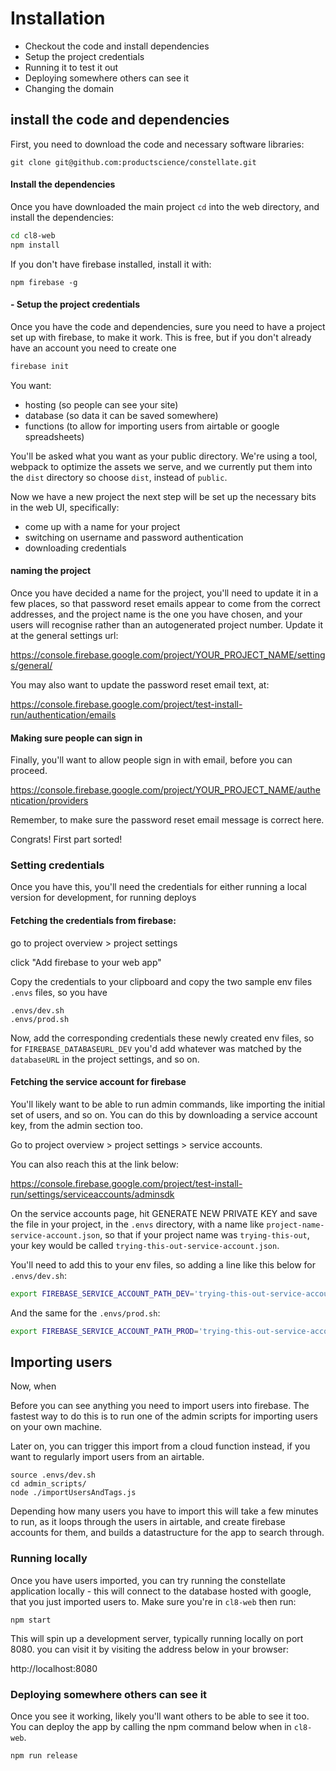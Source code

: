 # Installation

- Checkout the code and install dependencies
- Setup the project credentials
- Running it to test it out
- Deploying somewhere others can see it
- Changing the domain

## install the code and dependencies

First, you need to download the code and necessary software libraries:


```
git clone git@github.com:productscience/constellate.git
```

#### Install the dependencies

Once you have downloaded the main project `cd` into the web directory, and install the dependencies:

``` bash
cd cl8-web
npm install
```

If you don't have firebase installed, install it with:

```
npm firebase -g
```

#### - Setup the project credentials

Once you have the code and dependencies, sure you need to have a project set up with firebase, to make it work. This is free, but if you don't already have an account you need to create one

``` bash
firebase init
```

You want:

- hosting (so people can see your site)
- database (so data it can be saved somewhere)
- functions (to allow for importing users from airtable or google spreadsheets)

You'll be asked what you want as your public directory. We're using a tool, webpack to optimize the assets we serve, and we currently put them into the `dist` directory so choose `dist`, instead of `public`.

Now we have a new project the next step will be set up the necessary bits in the web UI, specifically:

- come up with a name for your project
- switching on username and password authentication
- downloading credentials

#### naming the project

Once you have decided a name for the project, you'll need to update it in a few places, so that password reset emails appear to come from the correct addresses, and the project name is the one you have chosen, and your users will recognise rather than an autogenerated project number. Update it at the general settings url:

https://console.firebase.google.com/project/YOUR_PROJECT_NAME/settings/general/

You may also want to update the password reset email text, at:

https://console.firebase.google.com/project/test-install-run/authentication/emails

#### Making sure people can sign in 

Finally, you'll want to allow people sign in with email, before you can proceed.

https://console.firebase.google.com/project/YOUR_PROJECT_NAME/authentication/providers

Remember, to make sure the password reset email message is correct here.

Congrats! First part sorted!

### Setting credentials

Once you have this, you'll need the credentials for either running a local version for development, for running deploys

#### Fetching the credentials from firebase:

go to project overview > project settings

click "Add firebase to your web app"

Copy the credentials to your clipboard and copy the two sample env files `.envs` files, so you have

```
.envs/dev.sh
.envs/prod.sh
```

Now, add the corresponding credentials these newly created env files, so for `FIREBASE_DATABASEURL_DEV` you'd add whatever was matched by the `databaseURL` in the project settings, and so on.

#### Fetching the service account for firebase

You'll likely want to be able to run admin commands, like importing the initial set of users, and so on. You can do this by downloading a service account key, from the admin section too.

Go to project overview > project settings > service accounts. 

You can also reach this at the link below:

https://console.firebase.google.com/project/test-install-run/settings/serviceaccounts/adminsdk

On the service accounts page, hit GENERATE NEW PRIVATE KEY and save the file in your project, in the `.envs` directory, with a name like `project-name-service-account.json`, so that if your project name was `trying-this-out`, your key would be called `trying-this-out-service-account.json`.

You'll need to add this to your env files, so adding a line like this below for `.envs/dev.sh`:

``` bash
export FIREBASE_SERVICE_ACCOUNT_PATH_DEV='trying-this-out-service-account.json'
```

And the same for the `.envs/prod.sh`:

``` bash
export FIREBASE_SERVICE_ACCOUNT_PATH_PROD='trying-this-out-service-account.json'
```

## Importing users

Now, when 

Before you can see anything you need to import users into firebase. The fastest way to do this is to run one of the admin scripts for importing users on your own machine.

Later on, you can trigger this import from a cloud function instead, if you want to regularly import users from an airtable.


```
source .envs/dev.sh
cd admin_scripts/
node ./importUsersAndTags.js
```

Depending how many users you have to import this will take a few minutes to run, as it loops through the users in airtable, and create firebase accounts for them, and builds a datastructure for the app to search through.

### Running locally

Once you have users imported, you can try running the constellate application locally - this will connect to the database hosted with google, that you just imported users to. Make sure you're in `cl8-web` then run:

```
npm start
```

This will spin up a development server, typically running locally on port 8080. you can visit it by visiting the address below in your browser:

http://localhost:8080 


### Deploying somewhere others can see it

Once you see it working, likely you'll want others to be able to see it too. You can deploy the app by calling the npm command below when in `cl8-web`.

```
npm run release
```
